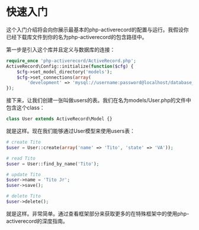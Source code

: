# 快速入门

这个入门介绍将会向你展示最基本的php-activerecord的配置与运行。我假设你已经下载库文件到你的名为php-activerecord的包含路径中。

第一步是引入这个库并且定义与数据库的连接：

```php
require_once 'php-activerecord/ActiveRecord.php';
ActiveRecord\Config::initialize(function($cfg) {
    $cfg->set_model_directory('models');
    $cfg->set_connections(array(
        'development' => 'mysql://username:password@localhost/database_name'));
});
```

接下来，让我们创建一张叫做users的表。我们在名为models/User.php的文件中包含这个class：

```php
class User extends ActiveRecord\Model {}
```

就是这样。现在我们能够通过User模型来使用users表：

```php
# create Tito
$user = User::create(array('name' => 'Tito', 'state' => 'VA'));

# read Tito
$user = User::find_by_name('Tito');

# update Tito
$user->name = 'Tito Jr';
$user->save();

# delete Tito
$user->delete();
```

就是这样。非常简单。通过查看框架部分来获取更多的在特殊框架中的使用php-activerecord的深度指南。